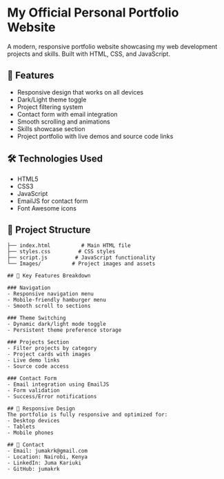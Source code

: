 # My Official Personal Portfolio Website

A modern, responsive portfolio website showcasing my web development projects and skills. Built with HTML, CSS, and JavaScript.

## 🌟 Features

- Responsive design that works on all devices
- Dark/Light theme toggle
- Project filtering system
- Contact form with email integration
- Smooth scrolling and animations
- Skills showcase section
- Project portfolio with live demos and source code links

## 🛠️ Technologies Used

- HTML5
- CSS3
- JavaScript
- EmailJS for contact form
- Font Awesome icons

## 📂 Project Structure

```plaintext
├── index.html          # Main HTML file
├── styles.css         # CSS styles
├── script.js         # JavaScript functionality
└── Images/          # Project images and assets

## 🚀 Key Features Breakdown

### Navigation
- Responsive navigation menu
- Mobile-friendly hamburger menu
- Smooth scroll to sections

### Theme Switching
- Dynamic dark/light mode toggle
- Persistent theme preference storage

### Projects Section
- Filter projects by category
- Project cards with images
- Live demo links
- Source code access

### Contact Form
- Email integration using EmailJS
- Form validation
- Success/Error notifications

## 📱 Responsive Design
The portfolio is fully responsive and optimized for:
- Desktop devices
- Tablets
- Mobile phones

## 📧 Contact
- Email: jumakrk@gmail.com
- Location: Nairobi, Kenya
- LinkedIn: Juma Kariuki
- GitHub: jumakrk